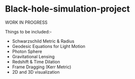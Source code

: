 # Black-hole-simulation-project

WORK IN PROGRESS

Things to be included:-
- Schwarzschild Metric & Radius
- Geodesic Equations for Light Motion
- Photon Sphere
- Gravitational Lensing
- Redshift & Time Dilation
- Frame Dragging (Kerr Metric)
- 2D and 3D visualization
